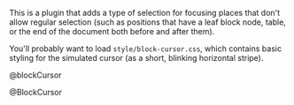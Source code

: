 This is a plugin that adds a type of selection for focusing places
that don't allow regular selection (such as positions that have a leaf
block node, table, or the end of the document both before and after
them).

You'll probably want to load `style/block-cursor.css`, which contains
basic styling for the simulated cursor (as a short, blinking
horizontal stripe).

@blockCursor

@BlockCursor
